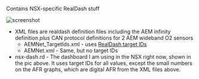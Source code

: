 Contains NSX-specific RealDash stuff

![screenshot](https://user-images.githubusercontent.com/69169/128649215-75b2c038-520f-4f05-9f75-1cf33c2b9dbe.png)

* XML files are realdash definition files including the AEM infinity definition _plus_ CAN protocol definitions for 2 AEM wideband O2 sensors
  * AEMNet_TargetIds.xml - uses [RealDash target IDs](https://realdash.net/manuals/targetid.php)
  * AEMNet.xml - Same, but no target IDs
* nsx-dash.rd - The dashboard I am using in the NSX right now, shown in the pic above. It uses target IDs for all values, except the small numbers on the AFR graphs, which are digital AFR from the XML files above.
